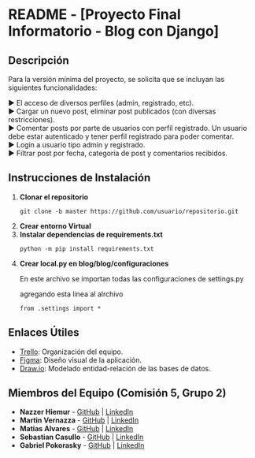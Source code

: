 <!DOCTYPE html>
<html lang="es">
<head>
    <meta charset="UTF-8">
    <meta name="viewport" content="width=device-width, initial-scale=1.0">
    <h1>README - [Proyecto Final Informatorio - Blog con Django]</h1>
</head>
<body>
    <h2>Descripción</h2>
    <p>Para la versión mínima del proyecto, se solicita que se incluyan las siguientes funcionalidades:</p>
  <d1>
        <dt>▶ El acceso de diversos perfiles (admin, registrado, etc).<dt>
        <dt>▶ Cargar un nuevo post, eliminar post publicados (con diversas restricciones).</dt>
        <dt>▶ Comentar posts por parte de usuarios con perfil registrado. Un usuario debe estar autenticado y tener perfil registrado para poder comentar. </dt>
        <dt>▶ Login a usuario tipo admin y registrado.</dt>
        <dt>▶ Filtrar post por fecha, categoría de post y comentarios recibidos.</dt>
    </d1>
    <h2>Instrucciones de Instalación</h2>
    <ol>
        <li><strong>Clonar el repositorio</strong>
            <pre><code>git clone -b master https://github.com/usuario/repositorio.git</code></pre></li>
  <li><strong>Crear entorno Virtual</strong></li>
  <li><strong>Instalar dependencias de requirements.txt</strong></li>
      <pre><code>python -m pip install requirements.txt</code></pre>
      <li><strong>Crear local.py en blog/blog/configuraciones</strong></li>
      <p>En este archivo se importan todas las configuraciones de settings.py</p>
      <p>agregando esta linea al alrchivo</p>
      <pre><code>from .settings import *</code></pre>
    </ol>
    <h2>Enlaces Útiles</h2>
    <ul>
        <li><a href="https://trello.com/invite/b/66e60fea32b2afaa85c8d813/ATTIbcfa5428efcc4202bbba1f19393e00a9DF5E8464/proyecto-final-grupo-2-comi-5">Trello</a>: Organización del equipo.</li>
        <li><a href="https://www.figma.com/design/XFB2EEGldFwfuwshqq2IZw/PROYECTO-FINAL?node-id=0-1&t=nFI6KJq4wJv3pd7X-1">Figma</a>: Diseño visual de la aplicación.</li>
        <li><a href="https://drive.google.com/file/d/1jFNxLm-oQZ_m4YIyr-qxQcYB-ZWW4eV3/view?usp=drive_link">Draw.io</a>: Modelado entidad-relación de las bases de datos.</li>
    </ul>
    <h2>Miembros del Equipo (Comisión 5, Grupo 2)</h2>
    <ul>
        <li><strong>Nazzer Hiemur</strong> - <a href="https://github.com/nazhiemur">GitHub</a> | <a href="#">LinkedIn</a></li>
        <li><strong>Martin Vernazza</strong> - <a href="https://github.com/martinvernazza42">GitHub</a> | <a href="#">LinkedIn</a></li>
        <li><strong>Matias Alvares</strong> - <a href="https://github.com/AlvMati">GitHub</a> | <a href="#">LinkedIn</a></li>
        <li><strong>Sebastian Casullo</strong> - <a href="https://github.com/Casullo">GitHub</a> | <a href="#">LinkedIn</a></li>
        <li><strong>Gabriel Pokorasky</strong> - <a href="https://github.com/GabiPoko">GitHub</a> | <a href="#">LinkedIn</a></li>
    </ul>
</body>
</html>
